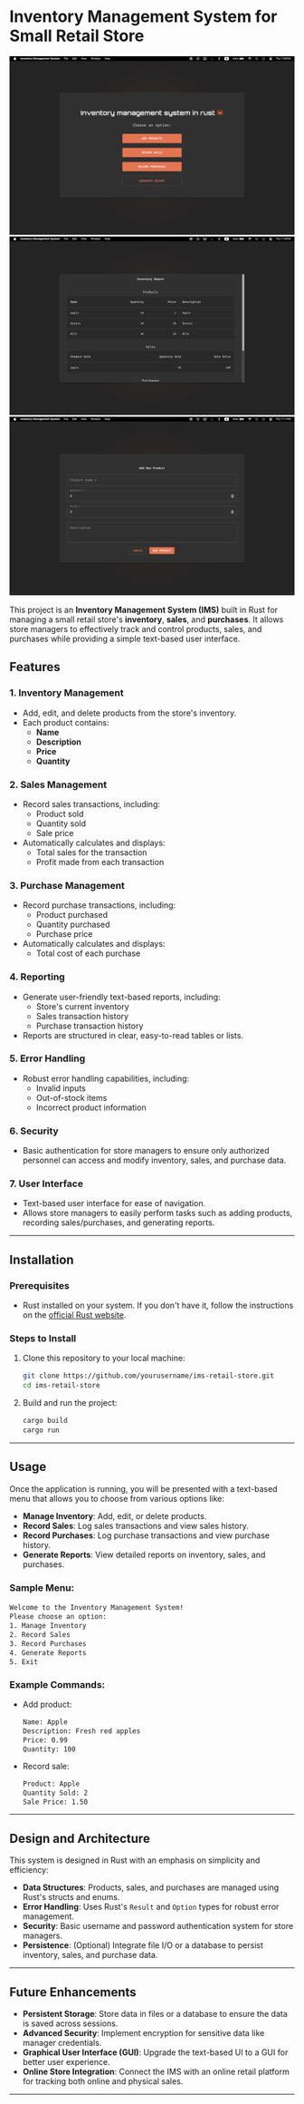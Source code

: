 # Inventory Management System for Small Retail Store
![Screenshot 1](./frontend/public/screenshot1.jpeg)
![Screenshot 2](./frontend/public/screenshot2.jpeg)
![Screenshot 3](./frontend/public/screenshot3.jpeg)



This project is an **Inventory Management System (IMS)** built in Rust for managing a small retail store's **inventory**, **sales**, and **purchases**. It allows store managers to effectively track and control products, sales, and purchases while providing a simple text-based user interface.

## Features

### 1. **Inventory Management**
   - Add, edit, and delete products from the store's inventory.
   - Each product contains:
     - **Name**
     - **Description**
     - **Price**
     - **Quantity**

### 2. **Sales Management**
   - Record sales transactions, including:
     - Product sold
     - Quantity sold
     - Sale price
   - Automatically calculates and displays:
     - Total sales for the transaction
     - Profit made from each transaction

### 3. **Purchase Management**
   - Record purchase transactions, including:
     - Product purchased
     - Quantity purchased
     - Purchase price
   - Automatically calculates and displays:
     - Total cost of each purchase

### 4. **Reporting**
   - Generate user-friendly text-based reports, including:
     - Store's current inventory
     - Sales transaction history
     - Purchase transaction history
   - Reports are structured in clear, easy-to-read tables or lists.

### 5. **Error Handling**
   - Robust error handling capabilities, including:
     - Invalid inputs
     - Out-of-stock items
     - Incorrect product information

### 6. **Security**
   - Basic authentication for store managers to ensure only authorized personnel can access and modify inventory, sales, and purchase data.

### 7. **User Interface**
   - Text-based user interface for ease of navigation.
   - Allows store managers to easily perform tasks such as adding products, recording sales/purchases, and generating reports.

---

## Installation

### Prerequisites
- Rust installed on your system. If you don't have it, follow the instructions on the [official Rust website](https://www.rust-lang.org/learn/get-started).

### Steps to Install

1. Clone this repository to your local machine:
   ```bash
   git clone https://github.com/yourusername/ims-retail-store.git
   cd ims-retail-store
   ```

2. Build and run the project:
   ```bash
   cargo build
   cargo run
   ```

---

## Usage

Once the application is running, you will be presented with a text-based menu that allows you to choose from various options like:

- **Manage Inventory**: Add, edit, or delete products.
- **Record Sales**: Log sales transactions and view sales history.
- **Record Purchases**: Log purchase transactions and view purchase history.
- **Generate Reports**: View detailed reports on inventory, sales, and purchases.

### Sample Menu:
```plaintext
Welcome to the Inventory Management System!
Please choose an option:
1. Manage Inventory
2. Record Sales
3. Record Purchases
4. Generate Reports
5. Exit
```

### Example Commands:
- Add product:
  ```plaintext
  Name: Apple
  Description: Fresh red apples
  Price: 0.99
  Quantity: 100
  ```

- Record sale:
  ```plaintext
  Product: Apple
  Quantity Sold: 2
  Sale Price: 1.50
  ```

---

## Design and Architecture

This system is designed in Rust with an emphasis on simplicity and efficiency:

- **Data Structures**: Products, sales, and purchases are managed using Rust's structs and enums.
- **Error Handling**: Uses Rust's `Result` and `Option` types for robust error management.
- **Security**: Basic username and password authentication system for store managers.
- **Persistence**: (Optional) Integrate file I/O or a database to persist inventory, sales, and purchase data.

---

## Future Enhancements

- **Persistent Storage**: Store data in files or a database to ensure the data is saved across sessions.
- **Advanced Security**: Implement encryption for sensitive data like manager credentials.
- **Graphical User Interface (GUI)**: Upgrade the text-based UI to a GUI for better user experience.
- **Online Store Integration**: Connect the IMS with an online retail platform for tracking both online and physical sales.

---